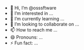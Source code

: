 - 👋 Hi, I’m @osssftware
- 👀 I’m interested in ...
- 🌱 I’m currently learning ...
- 💞️ I’m looking to collaborate on ...
- 📫 How to reach me ...
- 😄 Pronouns: ...
- ⚡ Fun fact: ...

<!---
osssftware/osssftware is a ✨ special ✨ repository because its `README.md` (this file) appears on your GitHub profile.
You can click the Preview link to take a look at your changes.
--->
